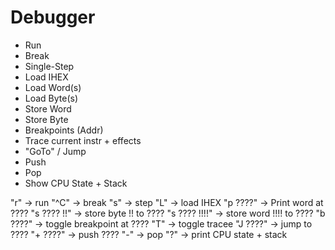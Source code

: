 # Debugger

- Run
- Break
- Single-Step
- Load IHEX
- Load Word(s)
- Load Byte(s)
- Store Word
- Store Byte
- Breakpoints (Addr)
- Trace current instr + effects
- "GoTo" / Jump
- Push
- Pop
- Show CPU State + Stack

"r"           → run
"^C"          → break
"s"           → step
"L"           → load IHEX
"p ????"      → Print word at ????
"s ???? !!"   → store byte !! to ????
"s ???? !!!!" → store word !!!! to ????
"b ????"      → toggle breakpoint at ????
"T"           → toggle tracee
"J ????"      → jump to ????
"+ ????"      → push ????
"-"           → pop
"?"           → print CPU state + stack